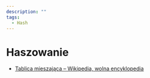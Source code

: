 ```yaml
---
description: ""
tags:
  - Hash
---
```


# Haszowanie

- [Tablica mieszająca – Wikipedia, wolna encyklopedia](https://pl.wikipedia.org/wiki/Tablica_mieszaj%C4%85ca)
